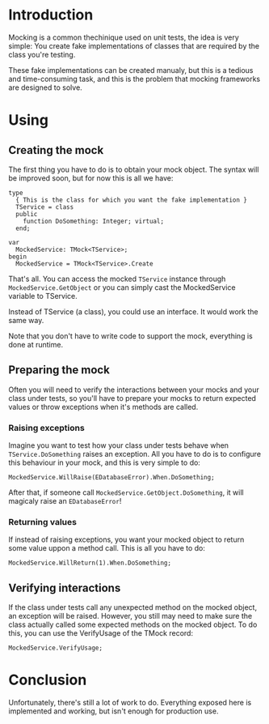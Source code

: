 # Introduction #

Mocking is a common thechinique used on unit tests, the idea is very simple: You create fake implementations of classes that are required by the class you're testing.

These fake implementations can be created manualy, but this is a tedious and time-consuming task, and this is the problem that mocking frameworks are designed to solve.

# Using #

## Creating the mock ##

The first thing you have to do is to obtain your mock object. The syntax will be improved soon, but for now this is all we have:
```
type
  { This is the class for which you want the fake implementation }
  TService = class
  public
    function DoSomething: Integer; virtual;
  end;

var
  MockedService: TMock<TService>;
begin
  MockedService = TMock<TService>.Create
```

That's all. You can access the mocked `TService` instance through `MockedService.GetObject` or you can simply cast the MockedService variable to TService.

Instead of TService (a class), you could use an interface. It would work the same way.

Note that you don't have to write code to support the mock, everything is done at runtime.

## Preparing the mock ##

Often you will need to verify the interactions between your mocks and your class under tests, so you'll have to prepare your mocks to return expected values or throw exceptions when it's methods are called.

### Raising exceptions ###

Imagine you want to test how your class under tests behave when `TService.DoSomething` raises an exception. All you have to do is to configure this behaviour in your mock, and this is very simple to do:
```
MockedService.WillRaise(EDatabaseError).When.DoSomething;
```

After that, if someone call `MockedService.GetObject.DoSomething`, it will magicaly raise an `EDatabaseError`!

### Returning values ###

If instead of raising exceptions, you want your mocked object to return some value uppon a method call. This is all you have to do:
```
MockedService.WillReturn(1).When.DoSomething;
```

## Verifying interactions ##

If the class under tests call any unexpected method on the mocked object, an exception will be raised. However, you still may need to make sure the class actually called some expected methods on the mocked object. To do this, you can use the VerifyUsage of the TMock record:
```
MockedService.VerifyUsage;
```

# Conclusion #

Unfortunately, there's still a lot of work to do. Everything exposed here is implemented and working, but isn't enough for production use.